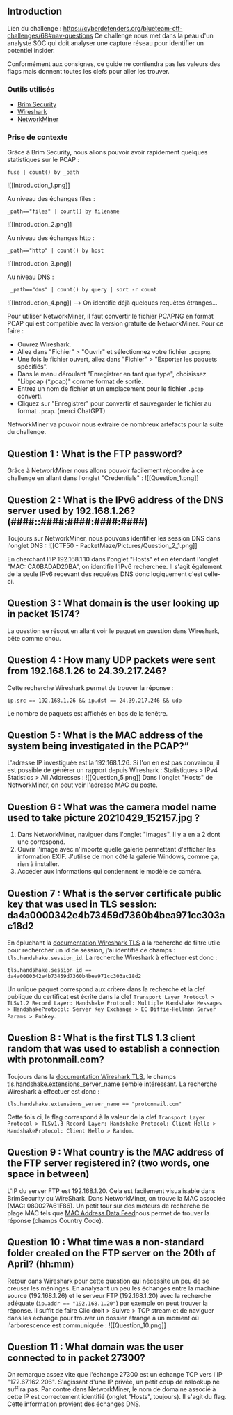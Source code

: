 ## Introduction 

Lien du challenge : https://cyberdefenders.org/blueteam-ctf-challenges/68#nav-questions
Ce challenge nous met dans la peau d'un analyste SOC qui doit analyser une capture réseau pour identifier un potentiel insider.

Conformément aux consignes, ce guide ne contiendra pas les valeurs des flags mais donnent toutes les clefs pour aller les trouver. 
### Outils utilisés 

- [Brim Security](https://www.brimdata.io/download/)
- [Wireshark](https://www.wireshark.org/download.html)
- [NetworkMiner](https://www.netresec.com/?page=NetworkMiner)
### Prise de contexte

Grâce à Brim Security, nous allons pouvoir avoir rapidement quelques statistiques sur le PCAP : 
```
fuse | count() by _path
```
![[Introduction_1.png]]

Au niveau des échanges files :
```
_path=="files" | count() by filename
```
![[Introduction_2.png]]

Au niveau des échanges http :

```
_path=="http" | count() by host
```
![[Introduction_3.png]]

Au niveau DNS :
```
 _path=="dns" | count() by query | sort -r count
```
![[Introduction_4.png]]
--> On identifie déjà quelques requêtes étranges...

Pour utiliser NetworkMiner, il faut convertir le fichier PCAPNG en format PCAP qui est compatible avec la version gratuite de NetworkMiner.
Pour ce faire : 
- Ouvrez Wireshark.
- Allez dans "Fichier" > "Ouvrir" et sélectionnez votre fichier `.pcapng`.
- Une fois le fichier ouvert, allez dans "Fichier" > "Exporter les paquets spécifiés".
- Dans le menu déroulant "Enregistrer en tant que type", choisissez "Libpcap (*.pcap)" comme format de sortie.
- Entrez un nom de fichier et un emplacement pour le fichier `.pcap` converti.
- Cliquez sur "Enregistrer" pour convertir et sauvegarder le fichier au format `.pcap`.
(merci ChatGPT)

NetworkMiner va pouvoir nous extraire de nombreux artefacts pour la suite du challenge.
## Question 1 :  What is the FTP password?

Grâce à NetworkMiner nous allons pouvoir facilement répondre à ce challenge en allant dans l'onglet "Credentials" : 
![[Question_1.png]]
## Question 2 : What is the IPv6 address of the DNS server used by 192.168.1.26? (####::####:####:####:####)

Toujours sur NetworkMiner, nous pouvons identifier les session DNS dans l'onglet DNS :
![[CTF50 - PacketMaze/Pictures/Question_2_1.png]]

En cherchant l'IP 192.168.1.10 dans l'onglet "Hosts" et en étendant l'onglet "MAC: CA0BADAD20BA", on identifie l'IPv6 recherchée.
Il s'agit également de la seule IPv6 recevant des requêtes DNS donc logiquement c'est celle-ci.

## Question 3 : What domain is the user looking up in packet 15174?

La question se résout en allant voir le paquet en question dans Wireshark, bête comme chou. 
## Question 4 : How many UDP packets were sent from 192.168.1.26 to 24.39.217.246?

Cette recherche Wireshark permet de trouver la réponse :
```
ip.src == 192.168.1.26 && ip.dst == 24.39.217.246 && udp
```
Le nombre de paquets est affichés en bas de la fenêtre.
## Question 5 : What is the MAC address of the system being investigated in the PCAP?”

L'adresse IP investiguée est la 192.168.1.26. Si l'on en est pas convaincu, il est possible de générer un rapport depuis Wireshark : Statistiques > IPv4 Statistics > All Addresses :
![[Question_5.png]]
Dans l'onglet "Hosts" de NetworkMiner, on peut voir l'adresse MAC du poste.

## Question 6 : What was the camera model name used to take picture 20210429_152157.jpg ?

1. Dans NetworkMiner, naviguer dans l'onglet "Images". Il y a en a 2 dont une correspond.
2. Ouvrir l'image avec n'importe quelle galerie permettant d'afficher les information EXIF. J'utilise de mon côté la galerié Windows, comme ça, rien à installer.
3. Accéder aux informations qui contiennent le modèle de caméra.

## Question 7 : What is the server certificate public key that was used in TLS session: da4a0000342e4b73459d7360b4bea971cc303ac18d2

En épluchant la [documentation Wireshark TLS](https://www.wireshark.org/docs/dfref/t/tls.html) à la recherche de filtre utile pour rechercher un id de session, j'ai identifié ce champs : `tls.handshake.session_id`.
La recherche Wireshark à effectuer est donc : 
```
tls.handshake.session_id == da4a0000342e4b73459d7360b4bea971cc303ac18d2
```

Un unique paquet correspond aux critère dans la recherche et la clef publique du certificat est écrite dans la clef `Transport Layer Protocol > TLSv1.2 Record Layer: Handshake Protocol: Multiple Handshake Messages > HandshakeProtocol: Server Key Exchange > EC Diffie-Hellman Server Params > Pubkey`.

## Question 8 : What is the first TLS 1.3 client random that was used to establish a connection with protonmail.com?

Toujours dans la  [documentation Wireshark TLS](https://www.wireshark.org/docs/dfref/t/tls.html), le champs tls.handshake.extensions_server_name semble intéressant. 
La recherche Wireshark à effectuer est donc : 
```
tls.handshake.extensions_server_name == "protonmail.com"
```

Cette fois ci, le flag correspond à la valeur de la clef `Transport Layer Protocol > TLSv1.3 Record Layer: Handshake Protocol: Client Hello > HandshakeProtocol: Client Hello > Random`.

## Question 9 : What country is the MAC address of the FTP server registered in? (two words, one space in between)

L'IP du server FTP est 192.168.1.20. Cela est facilement visualisable dans BrimSecurity ou WireShark.
Dans NetworkMiner, on trouve la MAC associée (MAC: 080027A61F86).
Un petit tour sur des moteurs de recherche de plage MAC tels que [MAC Address Data Feed](https://mac-address.alldatafeeds.com/mac-address-lookup/v2YPO6oERb)nous permet de trouver la réponse (champs Country Code).

## Question 10 : What time was a non-standard folder created on the FTP server on the 20th of April? (hh:mm) 

Retour dans Wireshark pour cette question qui nécessite un peu de se creuser les méninges. 
En analysant un peu les échanges entre la machine source (192.168.1.26) et le serveur FTP (192.168.1.20) avec la recherche adéquate (`ip.addr == "192.168.1.20"`) par exemple on peut trouver la réponse. Il suffit de faire Clic droit > Suivre > TCP stream et de naviguer dans les échange pour trouver un dossier étrange à un moment où l'arborescence est communiquée :
![[Question_10.png]]
## Question 11 : What domain was the user connected to in packet 27300?

On remarque assez vite que l'échange 27300 est un échange TCP vers l'IP "172.67.162.206". S'agissant d'une IP privée, un petit coup de nslookup ne suffira pas. Par contre dans NetworkMiner, le nom de domaine associé à cette IP est correctement identifié (onglet "Hosts", toujours). Il s'agit du flag.
Cette information provient des échanges DNS. 